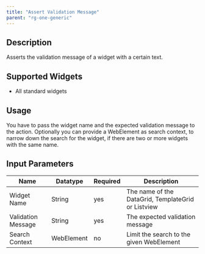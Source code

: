 ```yaml
---
title: "Assert Validation Message"
parent: "rg-one-generic"
---
```


## Description

Asserts the validation message of a widget with a certain text.

## Supported Widgets

 + All standard widgets

## Usage

You have to pass the widget name and the expected validation message to the action.
Optionally you can provide a WebElement as search context, to narrow down the search for the widget, if there are two or more widgets with the same name.

## Input Parameters

Name | Datatype |Required| Description
--- | --- | --- | ---
Widget Name | String | yes | The name of the DataGrid, TemplateGrid or Listview
Validation Message | String | yes | The expected validation message
Search Context | WebElement | no |Limit the search to the given WebElement
